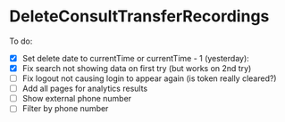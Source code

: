 # DeleteConsultTransferRecordings

To do:

- [x] Set delete date to currentTime or currentTime - 1 (yesterday): 
- [x] Fix search not showing data on first try (but works on 2nd try)
- [ ] Fix logout not causing login to appear again (is token really cleared?)
- [ ] Add all pages for analytics results
- [ ] Show external phone number
- [ ] Filter by phone number
